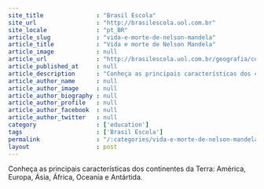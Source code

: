 ```yaml
---
site_title               : "Brasil Escola"
site_url                 : "http://brasilescola.uol.com.br"
site_locale              : "pt_BR"
article_slug             : "vida-e-morte-de-nelson-mandela"
article_title            : "Vida e morte de Nelson Mandela"
article_image            : null
article_url              : "http://brasilescola.uol.com.br/geografia/continentes.htm"
article_published_at     : null
article_description      : "Conheça as principais características dos continentes da Terra: América, Europa, Ásia, África, Oceania e Antártida."
article_author_name      : null
article_author_image     : null
article_author_biography : null
article_author_profile   : null
article_author_facebook  : null
article_author_twitter   : null
category                 : ['education']
tags                     : ['Brasil Escola']
permalink                : "/:categories/vida-e-morte-de-nelson-mandela/"
layout                   : post
---
```


Conheça as principais características dos continentes da Terra: América, Europa, Ásia, África, Oceania e Antártida.
